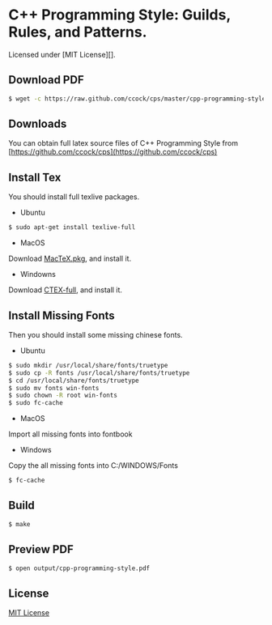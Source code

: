 # C++ Programming Style: Guilds, Rules, and Patterns.

Licensed under [MIT License][].

## Download PDF

```bash
$ wget -c https://raw.github.com/ccock/cps/master/cpp-programming-style.pdf
```

## Downloads

You can obtain full latex source files of C++ Programming Style from [https://github.com/ccock/cps](https://github.com/ccock/cps)

## Install Tex

You should install full texlive packages.

- Ubuntu     

```bash
$ sudo apt-get install texlive-full
```

- MacOS

Download [MacTeX.pkg](http://tug.org/mactex/), and install it.

- Windowns
      
Download [CTEX-full](http://www.ctex.org/CTeXDownload), and install it.

## Install Missing Fonts

Then you should install some missing chinese fonts.

- Ubuntu

```bash
$ sudo mkdir /usr/local/share/fonts/truetype
$ sudo cp -R fonts /usr/local/share/fonts/truetype
$ cd /usr/local/share/fonts/truetype
$ sudo mv fonts win-fonts
$ sudo chown -R root win-fonts
$ sudo fc-cache
```

- MacOS 
    
Import all missing fonts into fontbook

- Windows
 
Copy the all missing fonts into C:/WINDOWS/Fonts

```bash
$ fc-cache
```

## Build

```bash
$ make
```

## Preview PDF

```bash
$ open output/cpp-programming-style.pdf
```

## License

[MIT License](http://opensource.org/licenses/mit-license.html) 
